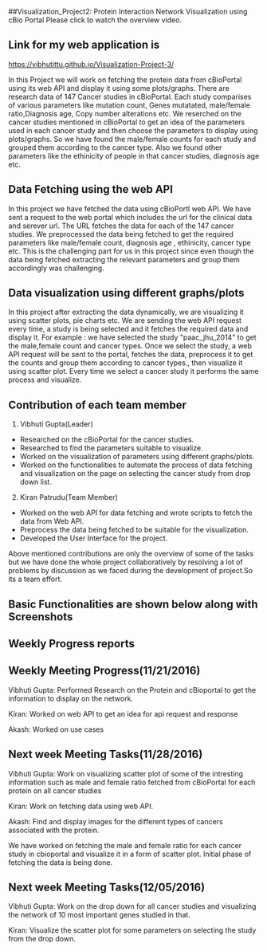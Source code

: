 ##Visualization_Project2: Protein Interaction Network Visualization using cBio Portal
Please click to watch the overview video.






## Link for my web application is

https://vibhutittu.github.io/Visualization-Project-3/

In this Project we will work on fetching the protein data from cBioPortal using its web API and display it using some plots/graphs. There are research data of 147 Cancer studies in cBioPortal. Each study comparises of various parameters like mutation count, Genes mutatated, male/female ratio,Diagnosis age, Copy number alterations etc. We reserched on the cancer studies mentioned in cBioPortal to get an idea of the parameters used in each cancer study and then choose the parameters to display using plots/graphs. So we have found the male/female counts for each study and grouped them according to the cancer type. Also we found other parameters like the ethinicity of people in that cancer studies, diagnosis age etc. 

## Data Fetching using the web API

In this project we have fetched the data using cBioPortl web API. We have sent a request to the web portal which includes the url for the clinical data and serever url. The URL fetches the data for each of the 147 cancer studies. We preprocessed the data being fetched to get the required parameters like male/female count, diagnosis age , ethinicity, cancer type etc. This is the challenging part for us in this project since even though the data being fetched extracting the relevant parameters and group them accordingly was challenging.

## Data visualization using different graphs/plots

In this project after extracting the data dynamically, we are visualizing it using scatter plots, pie charts etc. We are sending the web API request every time, a study is being selected and it fetches the required data and display it. For example : we have selected the study "paac_jhu_2014" to get the male,female count and cancer types. Once we select the study, a web API request will be sent to the portal, fetches the data, preprocess it to get the counts and group them according to cancer types., then visualize it using scatter plot. Every time we select a cancer study it performs the same process and visualize.

## Contribution of each team member

1) Vibhuti Gupta(Leader)
 - Researched on the cBioPortal for the cancer studies.
 - Researched to find the parameters suitable to visualize.
 - Worked on the visualization of parameters using different graphs/plots.
 - Worked on the functionalities to automate the process of data fetching and visualization on the page on selecting the cancer study    from drop down list.
 
 
2) Kiran Patrudu(Team Member)
- Worked on the web API for data fetching and wrote scripts to fetch the data from Web API.
- Preprocess the data being fetched to be suitable for the visualization.
- Developed the User Interface for the project.

Above mentioned contributions are only the overview of some of the tasks but we have done the whole project collaboratively by resolving a lot of problems by discussion as we faced during the development of project.So its a team effort.


## Basic Functionalities are shown below along with Screenshots













## Weekly Progress reports

## Weekly Meeting Progress(11/21/2016)

Vibhuti Gupta: Performed Research on the Protein and cBioportal to get the information to display on the network.

Kiran: Worked on web API to get an idea for api request and response

Akash: Worked on use cases

## Next week Meeting Tasks(11/28/2016)

Vibhuti Gupta: Work on visualizing scatter plot of some of the intresting information such as male and female ratio fetched from cBioPortal for each protein on all cancer studies

Kiran: Work on fetching data using web API.

Akash: Find and display images for the different types of cancers associated with the protein. 

We have worked on fetching the male and female ratio for each cancer study in cbioportal and visualize it in a form of scatter plot. Initial phase of fetching the data is being done.

## Next week Meeting Tasks(12/05/2016)

Vibhuti Gupta: Work on the drop down for all cancer studies and visualizing the network of 10 most important genes studied in that.

Kiran: Visualize the scatter plot for some parameters on selecting the study from the drop down.
